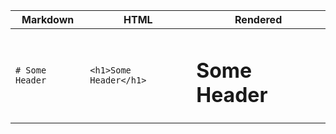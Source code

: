 | Markdown | HTML | Rendered |
| -- | -- | -- |
| `# Some Header` | `<h1>Some Header</h1>` | <h1>Some Header</h1> |